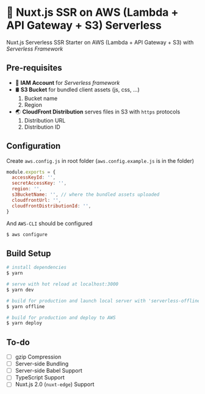 # 🚀 Nuxt.js SSR on AWS (Lambda + API Gateway + S3) Serverless

Nuxt.js Serverless SSR Starter on AWS (Lambda + API Gateway + S3) with *Serverless Framework* 
  
## Pre-requisites
- 🔑 **IAM Account** for *Serverless framework*
- 🛢 **S3 Bucket** for bundled client assets (js, css, ...)
	1. Bucket name
	2. Region  
- 🌏 **CloudFront Distribution** serves files in S3 with `https` protocols
	1. Distribution URL
	2. Distribution ID

## Configuration
Create `aws.config.js` in root folder (`aws.config.example.js` is in the folder)

```js
module.exports = {
  accessKeyId: '',
  secretAccessKey: '',
  region: '',
  s3BucketName: '', // where the bundled assets uploaded
  cloudfrontUrl: '',
  cloudfrontDistributionId: '',
}
```

And `AWS-CLI` should be configured  

```bash
$ aws configure
```

## Build Setup

```bash
# install dependencies
$ yarn

# serve with hot reload at localhost:3000
$ yarn dev

# build for production and launch local server with 'serverless-offline' plugin
$ yarn offline

# build for production and deploy to AWS
$ yarn deploy
```

## To-do
- [ ] gzip Compression
- [ ] Server-side Bundling
- [ ] Server-side Babel Support
- [ ] TypeScript Support
- [ ] Nuxt.js 2.0 (`nuxt-edge`) Support
